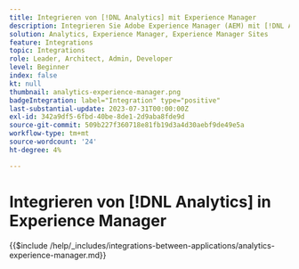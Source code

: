 ```yaml
---
title: Integrieren von [!DNL Analytics] mit Experience Manager
description: Integrieren Sie Adobe Experience Manager (AEM) mit [!DNL Analytics] , um das Benutzerverhalten auf Ihrer Website zu verfolgen und zu analysieren.
solution: Analytics, Experience Manager, Experience Manager Sites
feature: Integrations
topic: Integrations
role: Leader, Architect, Admin, Developer
level: Beginner
index: false
kt: null
thumbnail: analytics-experience-manager.png
badgeIntegration: label="Integration" type="positive"
last-substantial-update: 2023-07-31T00:00:00Z
exl-id: 342a9df5-6fbd-40be-8de1-2d9aba8fde9d
source-git-commit: 509b227f360718e81fb19d3a4d30aebf9de49e5a
workflow-type: tm+mt
source-wordcount: '24'
ht-degree: 4%

---
```


# Integrieren von [!DNL Analytics] in Experience Manager

{{$include /help/_includes/integrations-between-applications/analytics-experience-manager.md}}
